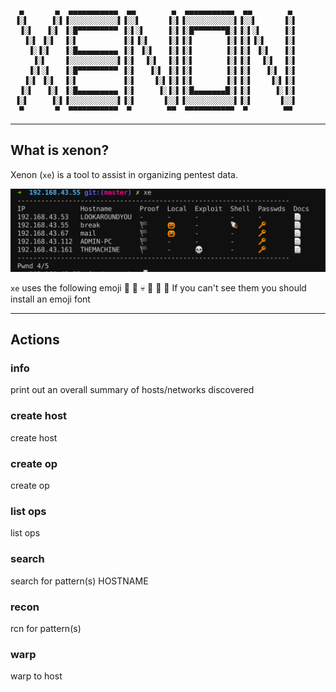 ```

  ▄       ▄  ▄▄▄▄▄▄▄▄▄▄▄  ▄▄        ▄  ▄▄▄▄▄▄▄▄▄▄▄  ▄▄        ▄
 ▐░▌     ▐░▌▐░░░░░░░░░░░▌▐░░▌      ▐░▌▐░░░░░░░░░░░▌▐░░▌      ▐░▌
  ▐░▌   ▐░▌ ▐░█▀▀▀▀▀▀▀▀▀ ▐░▌░▌     ▐░▌▐░█▀▀▀▀▀▀▀█░▌▐░▌░▌     ▐░▌
   ▐░▌ ▐░▌  ▐░▌          ▐░▌▐░▌    ▐░▌▐░▌       ▐░▌▐░▌▐░▌    ▐░▌
    ▐░▐░▌   ▐░█▄▄▄▄▄▄▄▄▄ ▐░▌ ▐░▌   ▐░▌▐░▌       ▐░▌▐░▌ ▐░▌   ▐░▌
     ▐░▌    ▐░░░░░░░░░░░▌▐░▌  ▐░▌  ▐░▌▐░▌       ▐░▌▐░▌  ▐░▌  ▐░▌
    ▐░▌░▌   ▐░█▀▀▀▀▀▀▀▀▀ ▐░▌   ▐░▌ ▐░▌▐░▌       ▐░▌▐░▌   ▐░▌ ▐░▌
   ▐░▌ ▐░▌  ▐░▌          ▐░▌    ▐░▌▐░▌▐░▌       ▐░▌▐░▌    ▐░▌▐░▌
  ▐░▌   ▐░▌ ▐░█▄▄▄▄▄▄▄▄▄ ▐░▌     ▐░▐░▌▐░█▄▄▄▄▄▄▄█░▌▐░▌     ▐░▐░▌
 ▐░▌     ▐░▌▐░░░░░░░░░░░▌▐░▌      ▐░░▌▐░░░░░░░░░░░▌▐░▌      ▐░░▌
  ▀       ▀  ▀▀▀▀▀▀▀▀▀▀▀  ▀        ▀▀  ▀▀▀▀▀▀▀▀▀▀▀  ▀        ▀▀
```
--------------------------------------------------------------------
## What is xenon?

 Xenon (`xe`) is a tool to assist in organizing pentest data.

 ![Screenshot](assets/screenshot-2017-11-05-03-31am.png)

 `xe` uses the following emoji 🏴 🎃 💀 🐚 🔑 📄
 If you can't see them you should install an emoji font

--------------------------------------------------------------------
## Actions
### info
  print out an overall summary of hosts/networks discovered

### create host
  create host

### create op
  create op

### list ops
  list ops

### search
  search for pattern(s)
HOSTNAME
### recon
  rcn for pattern(s)

### warp
  warp to host

